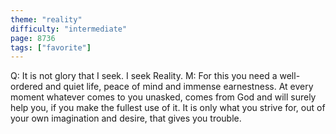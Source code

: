 ```yaml
---
theme: "reality"
difficulty: "intermediate"
page: 8736
tags: ["favorite"]
---
```


Q: It is not glory that I seek. I seek Reality. M: For this you need a well-ordered and quiet life, peace of mind and immense earnestness. At every moment whatever comes to you unasked, comes from God and will surely help you, if you make the fullest use of it. It is only what you strive for, out of your own imagination and desire, that gives you trouble.